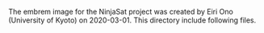 The embrem image for the NinjaSat project was created by Eiri Ono (University of Kyoto) on 2020-03-01. 
This directory include following files.

